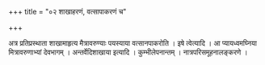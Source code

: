 +++
title = "०२ शाखाहरणं, वत्सापाकरणं च"

+++

अत्र प्रतिप्रस्थाता शाखामाहृत्य मैत्रावरुण्याः पयस्याया वत्सानपाकरोति । इषे त्वेत्यादि । आ प्यायध्वमघ्निया मित्रावरुणाभ्यां देवभागम् । अन्तर्वेदिशाखाया इत्यादि । कुम्भीलेपनान्तम् । नात्रपरिसमूहनालङ्करणे ।
